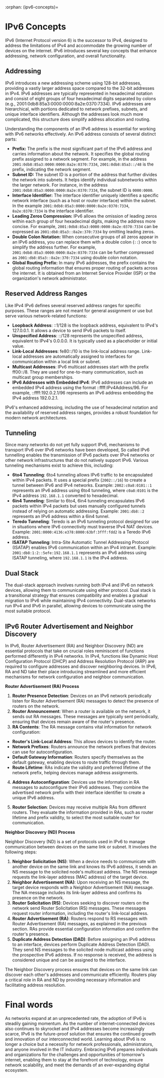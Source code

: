 :orphan:
(ipv6-concepts)=

# IPv6 Concepts

IPv6 (Internet Protocol version 6) is the successor to IPv4, designed to address the limitations of IPv4 and accommodate the growing number of devices on the internet. IPv6 introduces several key concepts that enhance addressing, network configuration, and overall functionality.

 

## Addressing

IPv6 introduces a new addressing scheme using 128-bit addresses, providing a vastly larger address space compared to the 32-bit addresses in IPv4. IPv6 addresses are typically represented in hexadecimal notation and consist of eight groups of four hexadecimal digits separated by colons (e.g., 2001:0db8:85a3:0000:0000:8a2e:0370:7334). IPv6 addresses are hierarchical, with portions dedicated to network prefixes, subnets, and unique interface identifiers. Although the addresses look much more complicated, this structure does simplify address allocation and routing.

Understanding the components of an IPv6 address is essential for working with IPv6 networks effectively. An IPv6 address consists of several distinct parts:

- **Prefix:** The prefix is the most significant part of the IPv6 address and carries information about the network. It specifies the global routing prefix assigned to a network segment. For example, in the address `2001:0db8:85a3:0000:0000:8a2e:0370:7334`, `2001:0db8:85a3::/48` is the prefix, indicating the network segment.
- **Subnet ID:** The subnet ID is a portion of the address that further divides the network into subnets. It helps identify individual subnetworks within the larger network. For instance, in the address `2001:0db8:85a3:0000:0000:8a2e:0370:7334`, the subnet ID is `0000:0000`.
- **Interface Identifier:** The interface identifier uniquely identifies a specific network interface (such as a host or router interface) within the subnet. In the example `2001:0db8:85a3:0000:0000:8a2e:0370:7334`, `8a2e:0370:7334` is the interface identifier.
- **Leading Zeros Compression:** IPv6 allows the omission of leading zeros within each group of four hexadecimal digits, making the address more concise. For example, `2001:0db8:85a3:0000:0000:8a2e:0370:7334` can be expressed as `2001:db8:85a3::8a2e:370:7334` by omitting leading zeros.
- **Double Colon Notation:** When consecutive groups of all zeros appear in an IPv6 address, you can replace them with a double colon (`::`) once to simplify the address further. For example, `2001:0db8:85a3:0000:0000:8a2e:0370:7334` can be further compressed as `2001:db8:85a3::8a2e:370:7334` using double colon notation.
- **Global Routing Prefix:** In many IPv6 addresses, the prefix contains the global routing information that ensures proper routing of packets across the internet. It is obtained from an Internet Service Provider (ISP) or the organization's network administrator.



## Reserved Address Ranges

Like IPv4 IPv6 defines several reserved address ranges for specific purposes. These ranges are not meant for general assignment or use but serve various network-related functions:

- **Loopback Address**: ::1/128 is the loopback address, equivalent to IPv4's 127.0.0.1. It allows a device to send IPv6 packets to itself.
- **Unspecified Address**: ::/128 represents the unspecified address, equivalent to IPv4's 0.0.0.0. It is typically used as a placeholder or initial value.
- **Link-Local Addresses**: fe80::/10 is the link-local address range. Link-local addresses are automatically assigned to interfaces for communication within a local link or subnet.
- **Multicast Addresses**: IPv6 multicast addresses start with the prefix ff00::/8. They are used for one-to-many communication, such as multicast group memberships.
- **IPv6 Addresses with Embedded IPv4**: IPv6 addresses can include an embedded IPv4 address using the format ::ffff:IPv4Address/96. For example, ::ffff:192.0.2.1/96 represents an IPv6 address embedding the IPv4 address 192.0.2.1.

IPv6's enhanced addressing, including the use of hexadecimal notation and the availability of reserved address ranges, provides a robust foundation for modern network architectures.

 

## **Tunneling**

Since many networks do not yet fully support IPv6, mechanisms to transport IPv6 over IPv6 networks have been developed, So called IPv6 tunnelling enables the transmission of IPv6 packets over IPv4 networks or other network infrastructures that do not natively support IPv6. Various tunneling mechanisms exist to achieve this, including:

- **6to4 Tunneling**: 6to4 tunneling allows IPv6 traffic to be encapsulated within IPv4 packets. It uses a special prefix (`2002::/16`) to create a tunnel between IPv6 and IPv4 networks. Example: `2002:c0a8:0101::1` represents an IPv6 address using 6to4 tunneling, where `c0a8:0101` is the IPv4 address `192.168.1.1` converted to hexadecimal.
- **6in4 Tunneling**: Similar to 6to4, 6in4 tunneling encapsulates IPv6 packets within IPv4 packets but uses manually configured tunnels instead of relying on automatic addressing. Example: `2001:db8::2` represents an IPv6 address within a 6in4 tunnel.
- **Teredo Tunneling**: Teredo is an IPv6 tunneling protocol designed for use in situations where IPv6 connectivity must traverse IPv4 NAT devices. Example: `2001:0000:4136:e378:8000:63bf:3fff:fdd2` is a Teredo IPv6 address.
- **ISATAP Tunneling**: Intra-Site Automatic Tunnel Addressing Protocol (ISATAP) enables IPv6 communication within an IPv4 intranet. Example: `2001:db8:1:2::5efe:192.168.1.1` represents an IPv6 address using ISATAP tunneling, where `192.168.1.1` is the IPv4 address.

 

## **Dual Stack**

The dual-stack approach involves running both IPv4 and IPv6 on network devices, allowing them to communicate using either protocol. Dual stack is a transitional strategy that ensures compatibility and enables a gradual migration to IPv6 while maintaining IPv4 connectivity. Dual-stack networks run IPv4 and IPv6 in parallel, allowing devices to communicate using the most suitable protocol.

 

## **IPv6 Router Advertisement and Neighbor Discovery**

In IPv6, Router Advertisement (RA) and Neighbor Discovery (ND) are essential protocols that take on crucial roles reminiscent of functions performed differently in IPv4 networks. In IPv4, functions like Dynamic Host Configuration Protocol (DHCP) and Address Resolution Protocol (ARP) are required to configure addresses and discover neighboring devices. In IPv6, RA and ND take their place introducing streamlined and more efficient mechanisms for network configuration and neighbor communication. 



**Router Advertisement (RA) Process**

1. **Router Presence Detection**: Devices on an IPv6 network periodically listen for Router Advertisement (RA) messages to detect the presence of routers on the network.
2. **Router Announcement**: When a router is available on the network, it sends out RA messages. These messages are typically sent periodically, ensuring that devices remain aware of the router's presence.
3. **RA Contents**: The RA message contains vital information for network configuration:

- **Router's Link-Local Address**: This allows devices to identify the router.
- **Network Prefixes**: Routers announce the network prefixes that devices can use for autoconfiguration.
- **Default Gateway Information**: Routers specify themselves as the default gateway, enabling devices to route traffic through them.
- **Route Lifetime**: RAs indicate the validity and preferred lifetime of the network prefix, helping devices manage address assignments.

4. **Address Autoconfiguration**: Devices use the information in RA messages to autoconfigure their IPv6 addresses. They combine the advertised network prefix with their interface identifier to create a unique IPv6 address.

5. **Router Selection**: Devices may receive multiple RAs from different routers. They evaluate the information provided in RAs, such as router lifetime and prefix validity, to select the most suitable router for communication.

   



**Neighbor Discovery (ND) Process**

Neighbor Discovery (ND) is a set of protocols used in IPv6 to manage communication between devices on the same link or subnet. It involves the following steps:

1. **Neighbor Solicitation (NS)**: When a device needs to communicate with another device on the same link and knows its IPv6 address, it sends an NS message to the solicited node's multicast address. The NS message requests the link-layer address (MAC address) of the target device.
2. **Neighbor Advertisement (NA)**: Upon receiving an NS message, the target device responds with a Neighbor Advertisement (NA) message. The NA message includes its link-layer address and confirms its presence on the network.
3. **Router Solicitation (RS)**: Devices seeking to discover routers on the network send Router Solicitation (RS) messages. These messages request router information, including the router's link-local address.
4. **Router Advertisement (RA)**: Routers respond to RS messages with Router Advertisement (RA) messages, as explained in the previous section. RAs provide essential configuration information and confirm the router's presence.
5. **Duplicate Address Detection (DAD)**: Before assigning an IPv6 address to an interface, devices perform Duplicate Address Detection (DAD). They send NS messages to the solicited node multicast address using the prospective IPv6 address. If no response is received, the address is considered unique and can be assigned to the interface.

The Neighbor Discovery process ensures that devices on the same link can discover each other's addresses and communicate efficiently. Routers play a critical role in RA and ND by providing necessary information and facilitating address resolution.

# Final words

As networks expand at an unprecedented rate, the adoption of IPv6 is steadily gaining momentum. As the number of internet-connected devices also continues to skyrocket and IPv4 addresses become increasingly scarce, IPv6 is the future-proof solution that ensures the continued growth and innovation of our interconnected world. Learning about IPv6 is no longer a choice but a necessity for network professionals, administrators, and anyone involved in the IT industry. Embracing IPv6 prepares individuals and organizations for the challenges and opportunities of tomorrow's internet, enabling them to stay at the forefront of technology, ensure network scalability, and meet the demands of an ever-expanding digital ecosystem. 
